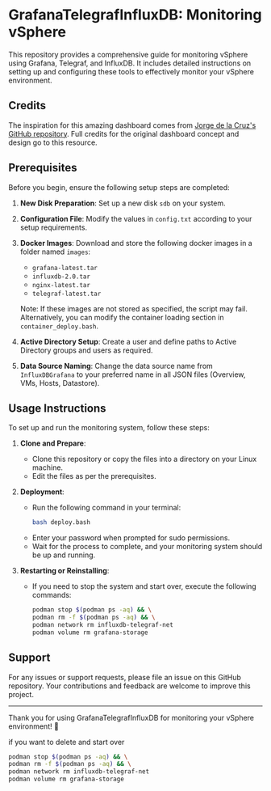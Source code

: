 # GrafanaTelegrafInfluxDB: Monitoring vSphere

This repository provides a comprehensive guide for monitoring vSphere using Grafana, Telegraf, and InfluxDB. It includes detailed instructions on setting up and configuring these tools to effectively monitor your vSphere environment.

## Credits

The inspiration for this amazing dashboard comes from [Jorge de la Cruz's GitHub repository](https://github.com/jorgedlcruz/vmware-grafana). Full credits for the original dashboard concept and design go to this resource.

## Prerequisites

Before you begin, ensure the following setup steps are completed:

1. **New Disk Preparation**: Set up a new disk `sdb` on your system.
2. **Configuration File**: Modify the values in `config.txt` according to your setup requirements.
3. **Docker Images**: Download and store the following docker images in a folder named `images`:
   - `grafana-latest.tar`
   - `influxdb-2.0.tar`
   - `nginx-latest.tar`
   - `telegraf-latest.tar`

   Note: If these images are not stored as specified, the script may fail. Alternatively, you can modify the container loading section in `container_deploy.bash`.
4. **Active Directory Setup**: Create a user and define paths to Active Directory groups and users as required.
5. **Data Source Naming**: Change the data source name from `InfluxDBGrafana` to your preferred name in all JSON files (Overview, VMs, Hosts, Datastore).

## Usage Instructions

To set up and run the monitoring system, follow these steps:

1. **Clone and Prepare**:
   - Clone this repository or copy the files into a directory on your Linux machine.
   - Edit the files as per the prerequisites.

2. **Deployment**:
   - Run the following command in your terminal:
     ```bash
     bash deploy.bash
     ```
   - Enter your password when prompted for sudo permissions.
   - Wait for the process to complete, and your monitoring system should be up and running.

3. **Restarting or Reinstalling**:
   - If you need to stop the system and start over, execute the following commands:
     ```bash
     podman stop $(podman ps -aq) && \
     podman rm -f $(podman ps -aq) && \
     podman network rm influxdb-telegraf-net
     podman volume rm grafana-storage
     ```

## Support

For any issues or support requests, please file an issue on this GitHub repository. Your contributions and feedback are welcome to improve this project.

---

Thank you for using GrafanaTelegrafInfluxDB for monitoring your vSphere environment! 🚀

if you want to delete and start over
```bash
podman stop $(podman ps -aq) && \
podman rm -f $(podman ps -aq) && \
podman network rm influxdb-telegraf-net
podman volume rm grafana-storage
```
